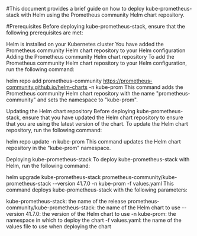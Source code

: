 #This document provides a brief guide on how to deploy kube-prometheus-stack with Helm using the Prometheus community Helm chart repository.

#Prerequisites
Before deploying kube-prometheus-stack, ensure that the following prerequisites are met:

Helm is installed on your Kubernetes cluster
You have added the Prometheus community Helm chart repository to your Helm configuration
Adding the Prometheus community Helm chart repository
To add the Prometheus community Helm chart repository to your Helm configuration, run the following command:


helm repo add prometheus-community https://prometheus-community.github.io/helm-charts -n kube-prom
This command adds the Prometheus community Helm chart repository with the name "prometheus-community" and sets the namespace to "kube-prom".

Updating the Helm chart repository
Before deploying kube-prometheus-stack, ensure that you have updated the Helm chart repository to ensure that you are using the latest version of the chart. To update the Helm chart repository, run the following command:


helm repo update -n kube-prom
This command updates the Helm chart repository in the "kube-prom" namespace.

Deploying kube-prometheus-stack
To deploy kube-prometheus-stack with Helm, run the following command:


helm upgrade kube-prometheus-stack prometheus-community/kube-prometheus-stack --version 41.7.0 -n kube-prom -f values.yaml
This command deploys kube-prometheus-stack with the following parameters:

kube-prometheus-stack: the name of the release
prometheus-community/kube-prometheus-stack: the name of the Helm chart to use
--version 41.7.0: the version of the Helm chart to use
-n kube-prom: the namespace in which to deploy the chart
-f values.yaml: the name of the values file to use when deploying the chart
